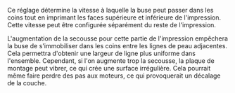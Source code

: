 Ce réglage détermine la vitesse à laquelle la buse peut passer dans les coins tout en imprimant les faces supérieure et inférieure de l'impression. Cette vitesse peut être configurée séparément du reste de l'impression.

L'augmentation de la secousse pour cette partie de l'impression empêchera la buse de s'immobiliser dans les coins entre les lignes de peau adjacentes. Cela permettra d'obtenir une largeur de ligne plus uniforme dans l'ensemble. Cependant, si l'on augmente trop la secousse, la plaque de montage peut vibrer, ce qui crée une surface irrégulière. Cela pourrait même faire perdre des pas aux moteurs, ce qui provoquerait un décalage de la couche.
